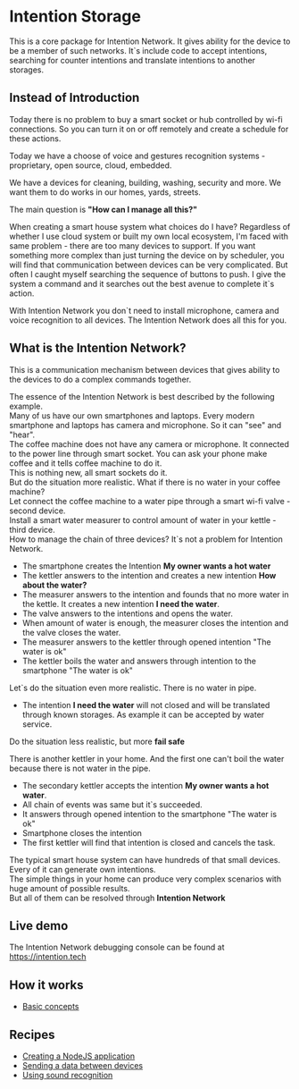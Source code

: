 # Intention Storage
This is a core package for Intention Network. It gives ability for the device
to be a member of such networks.
It`s include code to accept intentions, searching for counter intentions and translate
intentions to another storages. 

## Instead of Introduction
Today there is no problem to buy a smart socket or hub controlled by wi-fi connections.
So you can turn it on or off remotely and create a schedule for these actions.

Today we have a choose of voice and gestures recognition systems - proprietary, 
open source, cloud, embedded.

We have a devices for cleaning, building, washing, security and more.
We want them to do works in our homes, yards, streets.

The main question is **"How can I manage all this?"**

When creating a smart house system what choices do I have?
Regardless of whether I use cloud system or built my own local ecosystem,
I'm faced with same problem - there are too many devices to support. 
If you want something more complex than just turning the device on by 
scheduler, you will find that communication between devices can be 
very complicated.
But often I caught myself searching the sequence of buttons to push. I give the system a command and it searches out the best
avenue to complete it`s action.

With Intention Network you don`t need to install microphone, camera and voice recognition to all devices.
The Intention Network does all this for you.

## What is the Intention Network?
This is a communication mechanism between devices that gives ability to the devices to do a complex commands together. 
 
The essence of the Intention Network is best described by the following example.  
Many of us have our own smartphones and laptops. Every modern smartphone and laptops has camera and microphone.
So it can "see" and "hear".   
The coffee machine does not have any camera or microphone. 
It connected to the power line through smart socket. 
You can ask your phone make coffee and it tells coffee machine to do it.    
This is nothing new, all smart sockets do it.  
But do the situation more realistic. What if there is no water in your coffee machine?  
Let connect the coffee machine to a water pipe through a smart wi-fi valve - second device.      
Install a smart water measurer to control amount of water in your kettle - third device.  
How to manage the chain of three devices? It`s not a problem for Intention Network.
* The smartphone creates the Intention **My owner wants a hot water**
* The kettler answers to the intention and creates a new intention **How about the water?**
* The measurer answers to the intention and founds that no more water in the kettle.
It creates a new intention **I need the water**.
* The valve answers to the intentions and opens the water. 
* When amount of water is enough, the measurer closes the intention and the valve closes the water.
* The measurer answers to the kettler through opened intention "The water is ok"
* The kettler boils the water and answers through intention to the smartphone "The water is ok"

Let`s do the situation even more realistic. There is no water in pipe.

* The intention **I need the water** will not closed and will be translated through known storages.
As example it can be accepted by water service.
 
Do the situation less realistic, but more **fail safe**

There is another kettler in your home. And the first one can't boil the water because there is not water in the pipe.

* The secondary kettler accepts the intention **My owner wants a hot water**.
* All chain of events was same but it`s succeeded.
* It answers through opened intention to the smartphone "The water is ok"
* Smartphone closes the intention
* The first kettler will find that intention is closed and cancels the task.
 
The typical smart house system can have hundreds of that small devices. Every of it can generate own intentions.     
The simple things in your home can produce very complex scenarios with huge amount of possible results.  
But all of them can be resolved through **Intention Network**

## Live demo
The Intention Network debugging console can be found at https://intention.tech

## How it works
 + [Basic concepts](docs/basic-concepts.md)

## Recipes
+ [Creating a NodeJS application](docs/recipes/creating-nodejs-application.md)
+ [Sending a data between devices](docs/recipes/sending-data-between-devices.md)
+ [Using sound recognition](docs/recipes/using-sound-recognition.md)
